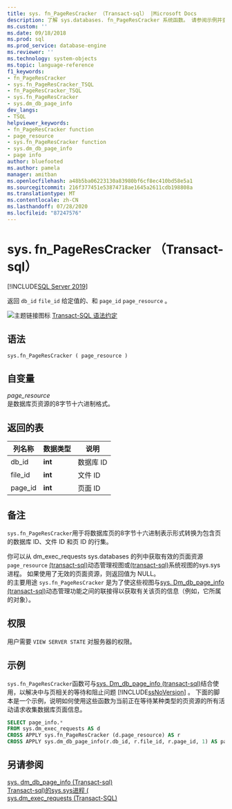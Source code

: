 ```yaml
---
title: sys. fn_PageResCracker （Transact-sql） |Microsoft Docs
description: 了解 sys.databases. fn_PageResCracker 系统函数。 请参阅示例并查看其他可用资源。
ms.custom: ''
ms.date: 09/18/2018
ms.prod: sql
ms.prod_service: database-engine
ms.reviewer: ''
ms.technology: system-objects
ms.topic: language-reference
f1_keywords:
- fn_PageResCracker
- sys.fn_PageResCracker_TSQL
- fn_PageResCracker_TSQL
- sys.fn_PageResCracker
- sys.dm_db_page_info
dev_langs:
- TSQL
helpviewer_keywords:
- fn_PageResCracker function
- page_resource
- sys.fn_PageResCracker function
- sys.dm_db_page_info
- page info
author: bluefooted
ms.author: pamela
manager: amitban
ms.openlocfilehash: a48b5ba06223130a83980bf6cf8ec410bd58e5a1
ms.sourcegitcommit: 216f377451e53874718ae1645a2611cdb198808a
ms.translationtype: MT
ms.contentlocale: zh-CN
ms.lasthandoff: 07/28/2020
ms.locfileid: "87247576"
---
```

# <a name="sysfn_pagerescracker-transact-sql"></a>sys. fn_PageResCracker （Transact-sql）
[!INCLUDE[SQL Server 2019](../../includes/applies-to-version/sqlserver2019.md)]

返回 `db_id` `file_id` 给定值的、和 `page_id` `page_resource` 。 
  
 ![主题链接图标](../../database-engine/configure-windows/media/topic-link.gif "“主题链接”图标") [Transact-SQL 语法约定](../../t-sql/language-elements/transact-sql-syntax-conventions-transact-sql.md)  
  
## <a name="syntax"></a>语法  
```  
sys.fn_PageResCracker ( page_resource )  
```  
  
## <a name="arguments"></a>自变量  
*page_resource*    
是数据库页资源的8字节十六进制格式。
  
## <a name="tables-returned"></a>返回的表  
  
|列名称|数据类型|说明|  
|-----------------|---------------|-----------------|  
|db_id|**int**|数据库 ID|  
|file_id|**int**|文件 ID|  
|page_id|**int**|页面 ID|  
  
## <a name="remarks"></a>备注  
`sys.fn_PageResCracker`用于将数据库页的8字节十六进制表示形式转换为包含页的数据库 ID、文件 ID 和页 ID 的行集。   

你可以从 dm_exec_requests sys.databases 的列中获取有效的页面资源 `page_resource` [&#40;transact-sql&#41;](../../relational-databases/system-dynamic-management-views/sys-dm-exec-requests-transact-sql.md)动态管理视图或[&#40;transact-sql&#41;](../../relational-databases/system-compatibility-views/sys-sysprocesses-transact-sql.md)系统视图的sys.sys进程。 如果使用了无效的页面资源，则返回值为 NULL。  
的主要用途 `sys.fn_PageResCracker` 是为了使这些视图与[sys. Dm_db_page_info &#40;transact-sql&#41;](../../relational-databases/system-dynamic-management-views/sys-dm-db-page-info-transact-sql.md)动态管理功能之间的联接得以获取有关该页的信息（例如，它所属的对象）。
  
## <a name="permissions"></a>权限  
用户需要 `VIEW SERVER STATE` 对服务器的权限。  
  
## <a name="examples"></a>示例  
`sys.fn_PageResCracker`函数可与[sys. Dm_db_page_info &#40;transact-sql&#41;](../../relational-databases/system-dynamic-management-views/sys-dm-db-page-info-transact-sql.md)结合使用，以解决中与页相关的等待和阻止问题 [!INCLUDE[ssNoVersion](../../includes/ssnoversion-md.md)] 。  下面的脚本是一个示例，说明如何使用这些函数为当前正在等待某种类型的页资源的所有活动请求收集数据库页面信息。 
  
```sql  
SELECT page_info.* 
FROM sys.dm_exec_requests AS d  
CROSS APPLY sys.fn_PageResCracker (d.page_resource) AS r  
CROSS APPLY sys.dm_db_page_info(r.db_id, r.file_id, r.page_id, 1) AS page_info
```  
  
## <a name="see-also"></a>另请参阅  
 [sys. dm_db_page_info &#40;Transact-sql&#41;](../../relational-databases/system-dynamic-management-views/sys-dm-db-page-info-transact-sql.md)  
 [Transact-sql&#41;的sys.sys进程 &#40;](../../relational-databases/system-compatibility-views/sys-sysprocesses-transact-sql.md)   
 [sys.dm_exec_requests (Transact-SQL)](../../relational-databases/system-dynamic-management-views/sys-dm-exec-requests-transact-sql.md)  
  
  
